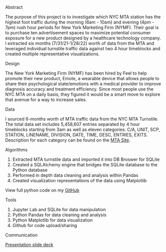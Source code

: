 Abstract

The purpose of this project is to investigate which NYC MTA station has the highest foot traffic during the morning (6am - 10am) and evening (4pm - 7pm) rush hour periods for New York Marketing Firm (NYMF). Their goal is to purchase ten advertisement spaces to maximize potential consumer exposure for a new product designed by a healthcare technology company. I extracted six months (7/31/21-1/28/22) worth of data from the MTA and leveraged individual turnstile traffic data against two 4 hour timeblocks and created multiple representative visualizations. 

Design

The New York Marketing Firm (NYMF) has been hired by Feel to help promote their new product, Emote, a wearable device that allows people to share their psychological state/emotions with a medical provider to improve diagnosis accuracy and treatment efficiency. Since most people use the NYC MTA on a daily basis, they figured it would be a smart move to explore that avenue for a way to increase sales. 

Data

I sourced 6-months worth of MTA traffic data from the NYC MTA Turnstile. The total data set includes 5,458,607 entries separated by 4 hour timeblocks starting from 3am as well as eleven categories: C/A, UNIT, SCP, STATION, LINENAME, DIVISION, DATE, TIME, DESC, ENTRIES, EXITS. Description for each category can be found on the [MTA Site](http://web.mta.info/developers/resources/nyct/turnstile/ts_Field_Description.txt).

Algorithms

1. Extracted MTA turnstile data and imported it into DB Broswer for SQLite
2. Created a SQLAlchemy engine that bridges the SQLite database to the Python database
3. Performed in depth data cleaning and analysis within Pandas
4. Created visualization representations of the data using Matplotlib

View full python code on my [GitHub](https://github.com/tesung/EDA-Project/blob/main/Project_Code.ipynb)

Tools

1. Jupyter Lab and SQLite for data manipulation
2. Python Pandas for data cleaning and analysis
3. Python Matplotlib for data visualization 
4. Github for code upload/sharing

Communication

[Presentation slide deck](https://github.com/tesung/EDA-Project/blob/main/PresentationSlideDeck.pdf)
